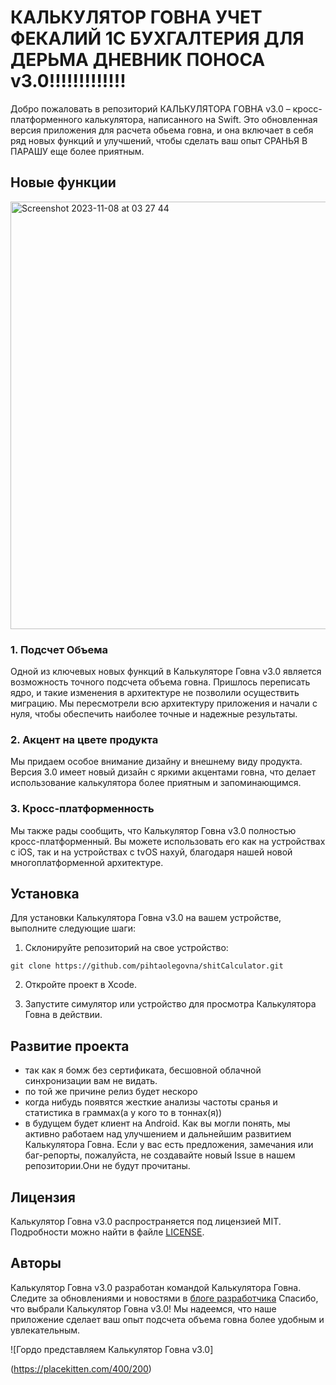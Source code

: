 # КАЛЬКУЛЯТОР ГОВНА УЧЕТ ФЕКАЛИЙ 1С БУХГАЛТЕРИЯ ДЛЯ ДЕРЬМА ДНЕВНИК ПОНОСА v3.0!!!!!!!!!!!!!

Добро пожаловать в репозиторий КАЛЬКУЛЯТОРА ГОВНА v3.0 – кросс-платформенного калькулятора, написанного на Swift. Это обновленная версия приложения для расчета обьема говна, и она включает в себя ряд новых функций и улучшений, чтобы сделать ваш опыт СРАНЬЯ В ПАРАШУ еще более приятным.

## Новые функции
<img width="684" alt="Screenshot 2023-11-08 at 03 27 44" src="https://github.com/pihtaolegovna/shitCalculator/assets/112687116/6b4fc732-375c-4e9e-8ee0-e5efc88f2657">

### 1. Подсчет Объема

Одной из ключевых новых функций в Калькуляторе Говна v3.0 является возможность точного подсчета объема говна. Пришлось переписать ядро, и такие изменения в архитектуре не позволили осуществить миграцию. Мы пересмотрели всю архитектуру приложения и начали с нуля, чтобы обеспечить наиболее точные и надежные результаты.

### 2. Акцент на цвете продукта

Мы придаем особое внимание дизайну и внешнему виду продукта. Версия 3.0 имеет новый дизайн с яркими акцентами говна, что делает использование калькулятора более приятным и запоминающимся.

### 3. Кросс-платформенность

Мы также рады сообщить, что Калькулятор Говна v3.0 полностью кросс-платформенный. Вы можете использовать его как на устройствах с iOS, так и на устройствах с tvOS нахуй, благодаря нашей новой многоплатформенной архитектуре.

## Установка

Для установки Калькулятора Говна v3.0 на вашем устройстве, выполните следующие шаги:

1. Склонируйте репозиторий на свое устройство:

```shell
git clone https://github.com/pihtaolegovna/shitCalculator.git
```

2. Откройте проект в Xcode.

3. Запустите симулятор или устройство для просмотра Калькулятора Говна в действии.

## Развитие проекта
- так как я бомж без сертификата, бесшовной облачной синхронизации вам не видать.
- по той же причине релиз будет нескоро
- когда нибудь появятся жесткие анализы частоты сранья и статистика в граммах(а у кого то в тоннах(я))
- в будущем будет клиент на Android.
Как вы могли понять, мы активно работаем над улучшением и дальнейшим развитием Калькулятора Говна. Если у вас есть предложения, замечания или баг-репорты, пожалуйста, не создавайте новый Issue в нашем репозитории.Они не будут прочитаны.

## Лицензия

Калькулятор Говна v3.0 распространяется под лицензией MIT. Подробности можно найти в файле [LICENSE](LICENSE).

## Авторы

Калькулятор Говна v3.0 разработан командой Калькулятора Говна. Следите за обновлениями и новостями в [блоге разработчика](https://t.me/seqoyia)
Спасибо, что выбрали Калькулятор Говна v3.0! Мы надеемся, что наше приложение сделает ваш опыт подсчета объема говна более удобным и увлекательным.

![Гордо представляем Калькулятор Говна v3.0]

(https://placekitten.com/400/200)
